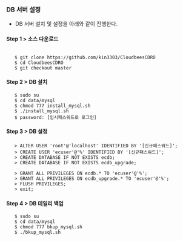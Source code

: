 
### DB 서버 설정

- DB 서버 설치 및 설정을 아래와 같이 진행한다.

#### Step 1 > 소스 다운로드

```console

   $ git clone https://github.com/kin3303/CloudbeesCDRO
   $ cd CloudbeesCDRO
   $ git checkout master
```


#### Step 2 > DB 설치

```console
   $ sudo su
   $ cd data/mysql
   $ chmod 777 install_mysql.sh
   $ ./install_mysql.sh  
   $ password: [임시패스워드로 로그인]
```

#### Step 3 > DB 설정

```console
   > ALTER USER 'root'@'localhost' IDENTIFIED BY '[신규패스워드]';
   > CREATE USER 'ecuser'@'%' IDENTIFIED BY '[신규패스워드]';
   > CREATE DATABASE IF NOT EXISTS ecdb;
   > CREATE DATABASE IF NOT EXISTS ecdb_upgrade;
   
   > GRANT ALL PRIVILEGES ON ecdb.* TO 'ecuser'@'%';
   > GRANT ALL PRIVILEGES ON ecdb_upgrade.* TO 'ecuser'@'%';
   > FLUSH PRIVILEGES;
   > exit;
```

#### Step 4 > DB 데일리 백업

```console
   $ sudo su
   $ cd data/mysql
   $ chmod 777 bkup_mysql.sh
   $ ./bkup_mysql.sh
```
